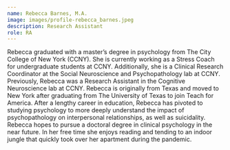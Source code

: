 ```yaml
---
name: Rebecca Barnes, M.A.
image: images/profile-rebecca_barnes.jpeg
description: Research Assistant
role: RA
---
```


Rebecca graduated with a master’s degree in psychology from The City College of New York (CCNY). She is currently working as a Stress Coach for undergraduate students at CCNY. Additionally, she is a Clinical Research Coordinator at the Social Neuroscience and Psychopathology lab at CCNY. Previously, Rebecca was a Research Assistant in the Cognitive Neuroscience lab at CCNY. Rebecca is originally from Texas and moved to New York after graduating from The University of Texas to join Teach for America. After a lengthy career in education, Rebecca has pivoted to studying psychology to more deeply understand the impact of psychopathology on interpersonal relationships, as well as suicidality. Rebecca hopes to pursue a doctoral degree in clinical psychology in the near future. In her free time she enjoys reading and tending to an indoor jungle that quickly took over her apartment during the pandemic.